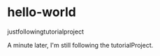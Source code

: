 # hello-world
justfollowingtutorialproject

A minute later, I'm still following the tutorialProject.
